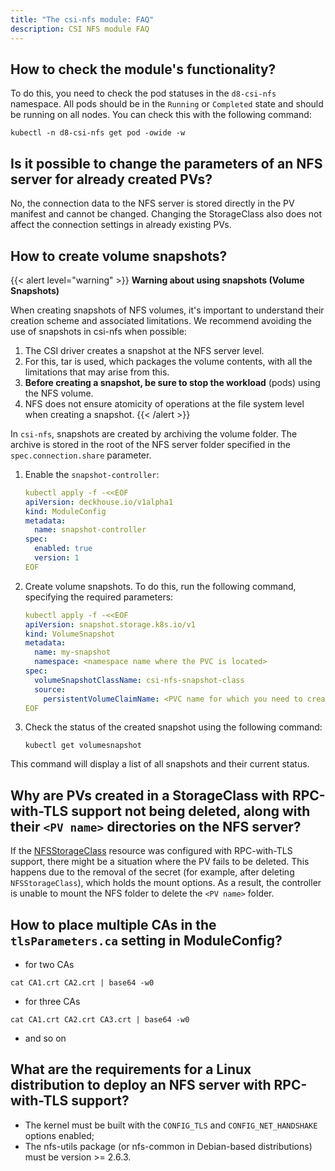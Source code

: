```yaml
---
title: "The csi-nfs module: FAQ"
description: CSI NFS module FAQ
---
```


## How to check the module's functionality?

To do this, you need to check the pod statuses in the `d8-csi-nfs` namespace. All pods should be in the `Running` or `Completed` state and should be running on all nodes. You can check this with the following command:

```shell
kubectl -n d8-csi-nfs get pod -owide -w
```

## Is it possible to change the parameters of an NFS server for already created PVs?

No, the connection data to the NFS server is stored directly in the PV manifest and cannot be changed. Changing the StorageClass also does not affect the connection settings in already existing PVs.

## How to create volume snapshots?

{{< alert level="warning" >}}
**Warning about using snapshots (Volume Snapshots)**

When creating snapshots of NFS volumes, it's important to understand their creation scheme and associated limitations. We recommend avoiding the use of snapshots in csi-nfs when possible:

1. The CSI driver creates a snapshot at the NFS server level.
2. For this, tar is used, which packages the volume contents, with all the limitations that may arise from this.
3. **Before creating a snapshot, be sure to stop the workload** (pods) using the NFS volume.
4. NFS does not ensure atomicity of operations at the file system level when creating a snapshot.
{{< /alert >}}

In `csi-nfs`, snapshots are created by archiving the volume folder. The archive is stored in the root of the NFS server folder specified in the `spec.connection.share` parameter.

1. Enable the `snapshot-controller`:

   ```yaml
   kubectl apply -f -<<EOF
   apiVersion: deckhouse.io/v1alpha1
   kind: ModuleConfig
   metadata:
     name: snapshot-controller
   spec:
     enabled: true
     version: 1
   EOF
   ```

1. Create volume snapshots. To do this, run the following command, specifying the required parameters:

   ```yaml
   kubectl apply -f -<<EOF
   apiVersion: snapshot.storage.k8s.io/v1
   kind: VolumeSnapshot
   metadata:
     name: my-snapshot
     namespace: <namespace name where the PVC is located>
   spec:
     volumeSnapshotClassName: csi-nfs-snapshot-class
     source:
       persistentVolumeClaimName: <PVC name for which you need to create the snapshot>
   EOF
   ```

1. Check the status of the created snapshot using the following command:

   ```shell
   kubectl get volumesnapshot
   ```

This command will display a list of all snapshots and their current status.

## Why are PVs created in a StorageClass with RPC-with-TLS support not being deleted, along with their `<PV name>` directories on the NFS server?

If the [NFSStorageClass](./cr.html#nfsstorageclass) resource was configured with RPC-with-TLS support, there might be a situation where the PV fails to be deleted.
This happens due to the removal of the secret (for example, after deleting `NFSStorageClass`), which holds the mount options. As a result, the controller is unable to mount the NFS folder to delete the `<PV name>` folder.

## How to place multiple CAs in the `tlsParameters.ca` setting in ModuleConfig?

- for two CAs
```shell
cat CA1.crt CA2.crt | base64 -w0
```

- for three CAs
```shell
cat CA1.crt CA2.crt CA3.crt | base64 -w0
```

- and so on

## What are the requirements for a Linux distribution to deploy an NFS server with RPC-with-TLS support?

- The kernel must be built with the `CONFIG_TLS` and `CONFIG_NET_HANDSHAKE` options enabled;
- The nfs-utils package (or nfs-common in Debian-based distributions) must be version >= 2.6.3.
